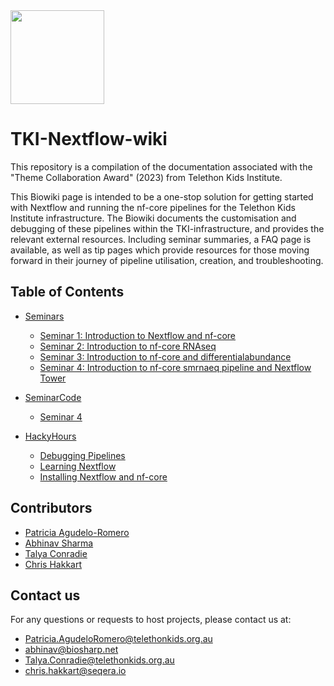 <img src="https://giving.telethonkids.org.au/globalassets/media/images/type-of-image/logos/tel.svg" width="150" height="150"> 

# TKI-Nextflow-wiki
This repository is a compilation of the documentation associated with the "Theme Collaboration Award" (2023) from Telethon Kids Institute.

<!-- Scope: -->
This Biowiki page is intended to be a one-stop solution for getting started with Nextflow and running the nf-core pipelines for the Telethon Kids Institute infrastructure. The Biowiki documents the customisation and debugging of these pipelines within the TKI-infrastructure, and provides the relevant external resources. Including seminar summaries, a FAQ page is available, as well as tip pages which provide resources for those moving forward in their journey of pipeline utilisation, creation, and troubleshooting.

## Table of Contents

* [Seminars](./Seminars)

    * [Seminar 1: Introduction to Nextflow and nf-core](./Seminars/01_Introduction.md#seminar-1-introduction-to-nextflow-and-nf-core) 
    * [Seminar 2: Introduction to nf-core RNAseq](./Seminars/02_nf-core_and_rnaseq.md)
    * [Seminar 3: Introduction to nf-core and differentialabundance](./Seminars/03_nf-core_and_differentialabundance.md)
    * [Seminar 4: Introduction to nf-core smrnaeq pipeline and Nextflow Tower](Seminars/04_nf-core_smrnaseq_and_tower-nf.md)

* [SeminarCode](./SeminarCode)
	* [Seminar 4](SeminarCode/04_seminar.md)
 
* [HackyHours](./HackyHours)

    * [Debugging Pipelines](./HackyHours/Debugging_Pipelines.md)
    * [Learning Nextflow](./HackyHours/Learning_Nextflow.md)
    * [Installing Nextflow and nf-core](HackyHours/Installing_Nextflow_and_NF_Core.md)
     

## Contributors

- [Patricia Agudelo-Romero](https://github.com/agudeloromero)
- [Abhinav Sharma](https://github.com/abhi18av)
- [Talya Conradie](https://github.com/t4ly4)
- [Chris Hakkart](https://github.com/christopher-hakkaart)


## Contact us

For any questions or requests to host projects, please contact us at:
- Patricia.AgudeloRomero@telethonkids.org.au
- abhinav@biosharp.net
- Talya.Conradie@telethonkids.org.au
- chris.hakkart@seqera.io




